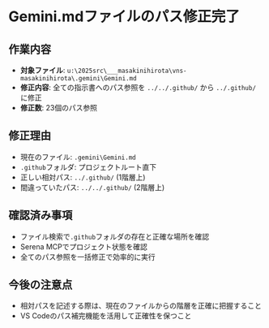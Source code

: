 # Gemini.mdファイルのパス修正完了

## 作業内容
- **対象ファイル**: `u:\2025src\___masakinihirota\vns-masakinihirota\.gemini\Gemini.md`
- **修正内容**: 全ての指示書へのパス参照を `../../.github/` から `../.github/` に修正
- **修正数**: 23個のパス参照

## 修正理由
- 現在のファイル: `.gemini\Gemini.md`
- `.github`フォルダ: プロジェクトルート直下
- 正しい相対パス: `../.github/` (1階層上)
- 間違っていたパス: `../../.github/` (2階層上)

## 確認済み事項
- ファイル検索で`.github`フォルダの存在と正確な場所を確認
- Serena MCPでプロジェクト状態を確認
- 全てのパス参照を一括修正で効率的に実行

## 今後の注意点
- 相対パスを記述する際は、現在のファイルからの階層を正確に把握すること
- VS Codeのパス補完機能を活用して正確性を保つこと